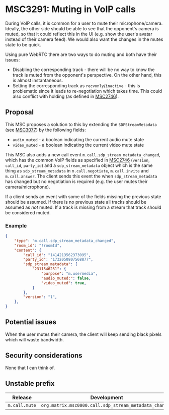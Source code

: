 # MSC3291: Muting in VoIP calls

During VoIP calls, it is common for a user to mute their microphone/camera.
Ideally, the other side should be able to see that the opponent's camera is
muted, so that it could reflect this in the UI (e.g. show the user's avatar
instead of their camera feed). We would also want the changes in the mutes state
to be quick.

Using pure WebRTC there are two ways to do muting and both have their issues:

+ Disabling the corresponding track - there will be no way to know the track is
  muted from the opponent's perspective. On the other hand, this is almost
  instantaneous.
+ Setting the corresponding track as `recvonly`/`inactive` - this is problematic
  since it leads to re-negotiation which takes time. This could also conflict
  with holding (as defined in
  [MSC2746](https://github.com/matrix-org/matrix-doc/pull/2746)).

## Proposal

This MSC proposes a solution to this by extending the `SDPStreamMetadata` (see
[MSC3077](https://github.com/matrix-org/matrix-doc/pull/3077)) by the following
fields:

+ `audio_muted` - a boolean indicating the current audio mute state
+ `video_muted` - a boolean indicating the current video mute state

This MSC also adds a new call event `m.call.sdp_stream_metadata_changed`, which
has the common VoIP fields as specified in
[MSC2746](https://github.com/matrix-org/matrix-doc/pull/2746) (`version`,
`call_id`, `party_id`) and a `sdp_stream_metadata` object which is the same
thing as `sdp_stream_metadata`  in `m.call.negotiate`, `m.call.invite` and
`m.call.answer`. The client sends this event the when `sdp_stream_metadata` has
changed but no negotiation is required (e.g. the user mutes their
camera/microphone).

If a client sends an event with some of the fields missing the previous state
should be assumed. If there is no previous state all tracks should be assumed as
*not* muted. If a track is missing from a stream that track should be considered
muted.

### Example

```JSON
{
    "type": "m.call.sdp_stream_metadata_changed",
    "room_id": "!roomId",
    "content": {
        "call_id": "1414213562373095",
        "party_id": "1732050807568877",
        "sdp_stream_metadata": {
            "2311546231": {
                "purpose": "m.usermedia",
                "audio_muted:": false,
                "video_muted": true,
            }
        },
        "version": "1",
    },
}
```

## Potential issues

When the user mutes their camera, the client will keep sending black pixels
which will waste bandwidth.

## Security considerations

None that I can think of.

## Unstable prefix

|Release      |Development                                           |
|-------------|------------------------------------------------------|
|`m.call.mute`|`org.matrix.msc0000.call.sdp_stream_metadata_changed` |
